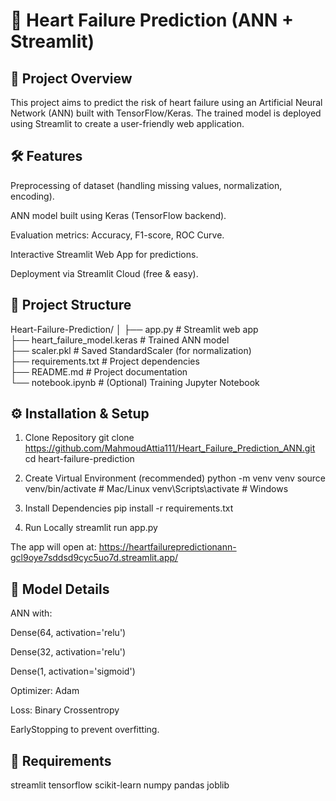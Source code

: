 # 💓 Heart Failure Prediction (ANN + Streamlit)
## 📌 Project Overview

This project aims to predict the risk of heart failure using an Artificial Neural Network (ANN) built with TensorFlow/Keras.
The trained model is deployed using Streamlit to create a user-friendly web application.

## 🛠️ Features

Preprocessing of dataset (handling missing values, normalization, encoding).

ANN model built using Keras (TensorFlow backend).

Evaluation metrics: Accuracy, F1-score, ROC Curve.

Interactive Streamlit Web App for predictions.

Deployment via Streamlit Cloud (free & easy).

## 📂 Project Structure

Heart-Failure-Prediction/
│
├── app.py                  # Streamlit web app  
├── heart_failure_model.keras # Trained ANN model  
├── scaler.pkl              # Saved StandardScaler (for normalization)  
├── requirements.txt        # Project dependencies  
├── README.md               # Project documentation  
└── notebook.ipynb          # (Optional) Training Jupyter Notebook  


## ⚙️ Installation & Setup
1. Clone Repository
git clone https://github.com/MahmoudAttia111/Heart_Failure_Prediction_ANN.git
cd heart-failure-prediction

2. Create Virtual Environment (recommended)
python -m venv venv
source venv/bin/activate   # Mac/Linux
venv\Scripts\activate      # Windows

3. Install Dependencies
pip install -r requirements.txt

4. Run Locally
streamlit run app.py


The app will open at: https://heartfailurepredictionann-gcl9oye7sddsd9cyc5uo7d.streamlit.app/

## 🧠 Model Details

ANN with:

Dense(64, activation='relu')

Dense(32, activation='relu')

Dense(1, activation='sigmoid')

Optimizer: Adam

Loss: Binary Crossentropy

EarlyStopping to prevent overfitting.

## 📌 Requirements
streamlit
tensorflow
scikit-learn
numpy
pandas
joblib
 
